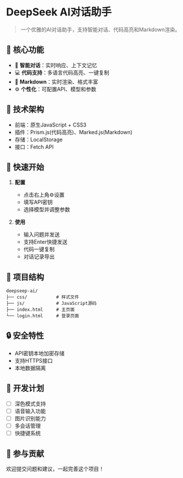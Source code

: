 # DeepSeek AI对话助手

> 一个优雅的AI对话助手，支持智能对话、代码高亮和Markdown渲染。

## 🌟 核心功能

- 💬 **智能对话**：实时响应、上下文记忆
- 💻 **代码支持**：多语言代码高亮、一键复制
- 📝 **Markdown**：实时渲染、格式丰富
- ⚙️ **个性化**：可配置API、模型和参数

## 🔧 技术架构

- 前端：原生JavaScript + CSS3
- 插件：Prism.js(代码高亮)、Marked.js(Markdown)
- 存储：LocalStorage
- 接口：Fetch API

## 🚀 快速开始

1. **配置**
   - 点击右上角⚙️设置
   - 填写API密钥
   - 选择模型并调整参数

2. **使用**
   - 输入问题并发送
   - 支持Enter快捷发送
   - 代码一键复制
   - 对话记录导出

## 📱 项目结构

```
deepseep-ai/
├── css/           # 样式文件
├── js/            # JavaScript源码
├── index.html     # 主页面
└── login.html     # 登录页面
```

## 🔒 安全特性

- API密钥本地加密存储
- 支持HTTPS接口
- 本地数据隔离

## 📝 开发计划

- [ ] 深色模式支持
- [ ] 语音输入功能
- [ ] 图片识别能力
- [ ] 多会话管理
- [ ] 快捷键系统

## 🤝 参与贡献

欢迎提交问题和建议，一起完善这个项目！
